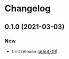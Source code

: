# Changelog
## 0.1.0 (2021-03-03)


### New

* first release ([a0e87f9](https://github.com/spartan/i18n/commit/a0e87f90be7ba8cb9d2b385ac5fec9ab96f5d2be))
